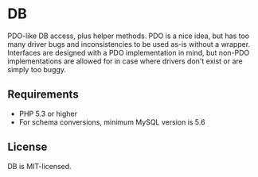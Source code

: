 DB
==

PDO-like DB access, plus helper methods. PDO is a nice idea, but has too many driver bugs and inconsistencies
to be used as-is without a wrapper. Interfaces are designed with a PDO implementation in mind, but non-PDO
implementations are allowed for in case where drivers don't exist or are simply too buggy.

Requirements
------------
* PHP 5.3 or higher
* For schema conversions, minimum MySQL version is 5.6 

License
-------
DB is MIT-licensed. 